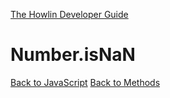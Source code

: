 [The Howlin Developer Guide](/index.md)



Number.isNaN
============

[Back to JavaScript](../index.md)
[Back to Methods](../methods.md)



